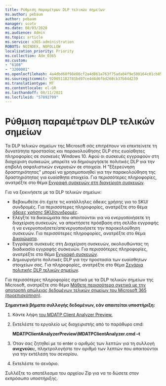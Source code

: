 ```yaml
---
title: Ρύθμιση παραμέτρων DLP τελικών σημείων
ms.author: pebaum
author: pebaum
manager: scotv
ms.date: 08/03/2020
ms.audience: Admin
ms.topic: article
ms.service: o365-administration
ROBOTS: NOINDEX, NOFOLLOW
localization_priority: Priority
ms.collection: Adm_O365
ms.custom:
- "6108"
- "3200001"
ms.openlocfilehash: 4a4dbd60f98e86cf2a4d861a763f75ada04f9e500164c01cb858a1537148a62f
ms.sourcegitcommit: 920051182781bd97ce4d4d6fbd268cb37b84d239
ms.translationtype: MT
ms.contentlocale: el-GR
ms.lasthandoff: 08/11/2021
ms.locfileid: "57892799"
---
```

# <a name="configure-endpoint-dlp"></a>Ρύθμιση παραμέτρων DLP τελικών σημείων

Τα DLP τελικών σημείων της Microsoft σάς επιτρέπουν να επεκτείνετε τη δυνατότητα προστασίας και παρακολούθησης DLP στις ευαίσθητες πληροφορίες σε συσκευές Windows 10. Αφού οι συσκευές εγγραφούν στη διαχείριση συσκευών, μπορείτε να δημιουργήσετε πολιτικές DLP για την επιβολή ασφαλιστικών ενεργειών σε στοιχεία. Η "Εξερεύνηση δραστηριότητας" μπορεί να χρησιμοποιηθεί για την παρακολούθηση της δραστηριότητας για ευαίσθητα στοιχεία. Για περισσότερες πληροφορίες, ανατρέξτε στο θέμα [Εγγραφή συσκευών στη διαχείριση συσκευών](https://docs.microsoft.com/microsoft-365/compliance/endpoint-dlp-getting-started#onboarding-devices-into-device-management).  

Για να ξεκινήσετε με τα DLP τελικών σημείων:

- Βεβαιωθείτε ότι έχετε τις κατάλληλες άδειες χρήσης για το SKU/συνδρομές. Για περισσότερες πληροφορίες, ανατρέξτε στο θέμα [άδειες χρήσης SKU/συνδρομές](https://docs.microsoft.com/microsoft-365/compliance/endpoint-dlp-getting-started#skusubscriptions-licensing).
- Ελέγξτε τα δικαιώματα που απαιτούνται για να ενεργοποιήσετε τη διαχείριση συσκευών, να αποκτήσετε πρόσβαση στη σελίδα εγγραφής ή να ενεργοποιήσετε/απενεργοποιήσετε την παρακολούθηση συσκευών. Για περισσότερες πληροφορίες, ανατρέξτε στο θέμα [Δικαιώματα](https://docs.microsoft.com/microsoft-365/compliance/endpoint-dlp-getting-started#permissions).
- Εγγράψτε συσκευές στη Διαχείριση συσκευών, ακολουθώντας τη διαδικασία εγγραφής συσκευών. Για περισσότερες πληροφορίες, ανατρέξτε στο θέμα [Εγγραφή συσκευών](https://docs.microsoft.com/microsoft-365/compliance/endpoint-dlp-getting-started#onboarding-devices). 
- Δημιουργήστε πολιτικές DLP για την προστασία των ευαίσθητων στοιχείων σας. Για πληροφορίες, ανατρέξτε στο θέμα [Σενάρια πολιτικής DLP τελικών σημείων](https://docs.microsoft.com/microsoft-365/compliance/endpoint-dlp-using?view=o365-worldwide#endpoint-dlp-policy-scenarios).

Για περισσότερες πληροφορίες σχετικά με τα DLP τελικών σημείων της Microsoft, ανατρέξτε στο θέμα [Μάθετε περισσότερα σχετικά με την αποτροπή απώλειας δεδομένων τελικών σημείων του Microsoft 365 (προεπισκόπηση)](https://docs.microsoft.com/microsoft-365/compliance/endpoint-dlp-learn-about).

**Σημαντικά βήματα συλλογής δεδομένων, εάν απαιτείται υποστήριξη:**

1. Κάντε λήψη [του MDATP Client Analyzer Preview.](https://aka.ms/betamdatpanalyzer)
1. Εκτελέστε το εργαλείο ως διαχειριστής από το παράθυρο cmd:

    **MDATPClientAnalyzerPreview\MDATPClientAnalyzer.cmd –t**

1. Όταν σας ζητηθεί με το enter ο αριθμός των λεπτών για τη συλλογή **ανιχνεύει:**, πληκτρολογήστε τον αριθμό των λεπτών που απαιτούνται για την εκτέλεση του σεναρίου.
1. Εκτελέστε το σενάριο.

Συλλέξτε το αποτέλεσμα του αρχείου Zip για να το δώσετε στον εκπρόσωπο υποστήριξης.
